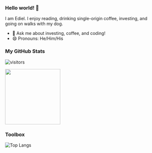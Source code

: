 ### Hello world! 👋
I am Ediel. I enjoy reading, drinking single-origin coffee, investing, and going on walks with my dog. 
- 💬 Ask me about investing, coffee, and coding!
- 😄 Pronouns: He/Him/His


### My GitHub Stats
![visitors](https://visitor-badge.glitch.me/badge?page_id=ediellopez2.ediellopez2)

<img height="180em" src="https://github-readme-stats.vercel.app/api?username=ediellopez2&show_icons=true&hide_border=true&&count_private=true&include_all_commits=true" />

### Toolbox
![Top Langs](https://github-readme-stats.vercel.app/api/top-langs/?username=ediellopez2&theme=tokyonight)
